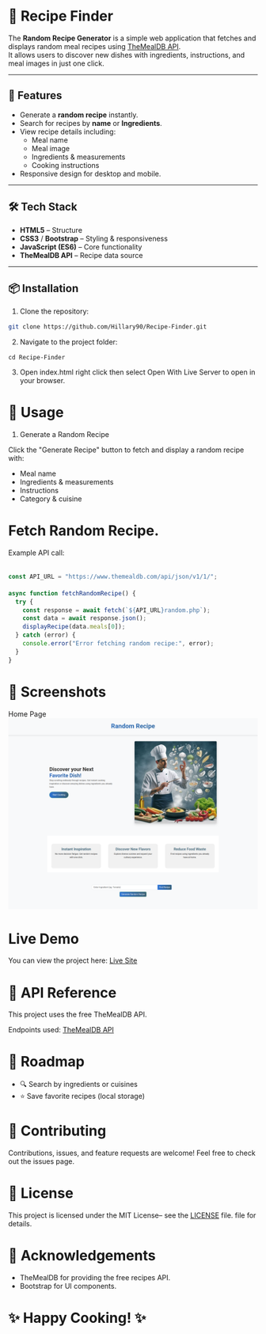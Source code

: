 # 🍴 Recipe Finder

The **Random Recipe Generator** is a simple web application that fetches and displays random meal recipes using [TheMealDB API](https://www.themealdb.com/).  
It allows users to discover new dishes with ingredients, instructions, and meal images in just one click.

---

## 🚀 Features
- Generate a **random recipe** instantly.
- Search for recipes by **name** or **Ingredients**.
- View recipe details including:
  - Meal name
  - Meal image
  - Ingredients & measurements
  - Cooking instructions
- Responsive design for desktop and mobile.

---

## 🛠️ Tech Stack
- **HTML5** – Structure
- **CSS3** / **Bootstrap** – Styling & responsiveness
- **JavaScript (ES6)** – Core functionality
- **TheMealDB API** – Recipe data source

---

## 📦 Installation

1. Clone the repository:
  ```bash
  git clone https://github.com/Hillary90/Recipe-Finder.git
  ```
2. Navigate to the project folder:
  ```
  cd Recipe-Finder
  ```
3. Open index.html right click then select Open With Live Server to open in your browser.

# 📖 Usage
1. Generate a Random Recipe

Click the "Generate Recipe" button to fetch and display a random recipe with:

- Meal name
- Ingredients & measurements
- Instructions
- Category & cuisine

# Fetch Random Recipe.

Example API call:
```js

const API_URL = "https://www.themealdb.com/api/json/v1/1/";

async function fetchRandomRecipe() {
  try {
    const response = await fetch(`${API_URL}random.php`);
    const data = await response.json();
    displayRecipe(data.meals[0]);
  } catch (error) {
    console.error("Error fetching random recipe:", error);
  }
}
```
# 📸 Screenshots
Home Page
![Home Page](images/screencapture-127-0-0-1-5500-Index-html-2025-09-27-18_13_26.png)

# Live Demo
You can view the project here: [Live Site](https://hillary90.github.io/Recipe-Finder/)

# 🔑 API Reference

This project uses the free TheMealDB API.

Endpoints used:
[TheMealDB API](https://www.themealdb.com/)


# 🎯 Roadmap 

- 🔍 Search by ingredients or cuisines
- ⭐ Save favorite recipes (local storage)


# 🤝 Contributing

Contributions, issues, and feature requests are welcome!
Feel free to check out the issues page.

# 📜 License

This project is licensed under the MIT License– see the [LICENSE](LICENSE.md) file.
 file for details.

# 🙌 Acknowledgements

- TheMealDB
  for providing the free recipes API.
- Bootstrap for UI components.

# ✨ Happy Cooking! ✨